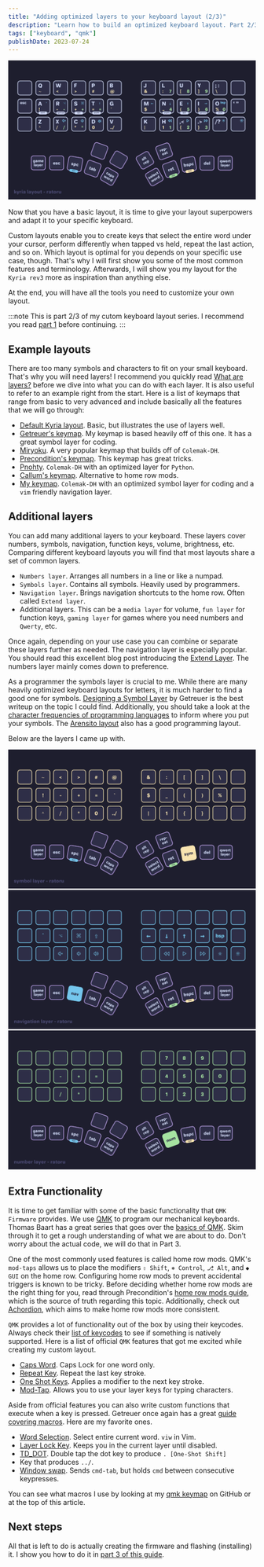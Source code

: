 ```yaml
---
title: "Adding optimized layers to your keyboard layout (2/3)"
description: "Learn how to build an optimized keyboard layout. Part 2/3 covering how to customize your layout and add new layers."
tags: ["keyboard", "qmk"]
publishDate: 2023-07-24
---
```


![kyria-layout](../../assets/blog/layout/kyria-layout.webp)

Now that you have a basic layout, it is time to give your layout superpowers and adapt it to your specific keyboard.

Custom layouts enable you to create keys that select the entire word under your cursor, perform differently when tapped vs held, repeat the last action, and so on. Which layout is optimal for you depends on your specific use case, though. That's why I will first show you some of the most common features and terminology. Afterwards, I will show you my layout for the `Kyria rev3` more as inspiration than anything else.

At the end, you will have all the tools you need to customize your own layout.

:::note
This is part 2/3 of my cutom keyboard layout series. I recommend you read [part 1](https://ratoru.com/blog/layout-base) before continuing.
:::

## Example layouts

There are too many symbols and characters to fit on your small keyboard. That's why you will need layers! I recommend you quickly read [What are layers?](https://blog.splitkb.com/how-to-work-with-small-keyboards/) before we dive into what you can do with each layer. It is also useful to refer to an example right from the start. Here is a list of keymaps that range from basic to very advanced and include basically all the features that we will go through:

- [Default Kyria layout](https://github.com/qmk/qmk_firmware/blob/master/keyboards/splitkb/kyria/keymaps/default/readme.md). Basic, but illustrates the use of layers well.
- [Getreuer's keymap](https://github.com/getreuer/qmk-keymap). My keymap is based heavily off of this one. It has a great symbol layer for coding.
- [Miryoku](https://github.com/manna-harbour/miryoku/). A very popular keymap that builds off of `Colemak-DH`.
- [Precondition's keymap](https://github.com/precondition/dactyl-manuform-keymap). This keymap has great tricks.
- [Pnohty](https://github.com/rayduck/pnohty/tree/master). `Colemak-DH` with an optimized layer for `Python`.
- [Callum's keymap](https://github.com/callum-oakley/qmk_firmware/tree/master/users/callum). Alternative to home row mods.
- [My keymap](https://github.com/ratoru/qmk_userspace). `Colemak-DH` with an optimized symbol layer for coding and a `vim` friendly navigation layer.

## Additional layers

You can add many additional layers to your keyboard. These layers cover numbers, symbols, navigation, function keys, volume, brightness, etc. Comparing different keyboard layouts you will find that most layouts share a set of common layers.

- `Numbers layer`. Arranges all numbers in a line or like a numpad.
- `Symbols layer`. Contains all symbols. Heavily used by programmers.
- `Navigation layer`. Brings navigation shortcuts to the home row. Often called `Extend layer`.
- Additional layers. This can be a `media layer` for volume, `fun layer` for function keys, `gaming layer` for games where you need numbers and `Qwerty`, etc.

Once again, depending on your use case you can combine or separate these layers further as needed. The navigation layer is especially popular. You should read this excellent blog post introducing the [Extend Layer](https://dreymar.colemak.org/layers-extend.html). The numbers layer mainly comes down to preference.

As a programmer the symbols layer is crucial to me. While there are many heavily optimized keyboard layouts for letters, it is much harder to find a good one for symbols. [Designing a Symbol Layer](https://getreuer.info/posts/keyboards/symbol-layer/index.html) by Getreuer is the best writeup on the topic I could find. Additionally, you should take a look at the [character frequencies of programming languages](http://xahlee.info/comp/computer_language_char_distribution.html) to inform where you put your symbols. The [Arensito layout](http://www.pvv.org/~hakonhal/main.cgi/keyboard) also has a good programming layout.

Below are the layers I came up with.

![symbol-layer](../../assets/blog/layout/symbol-layer.webp)
![navigation-layer](../../assets/blog/layout/navigation-layer.webp)
![number-layer](../../assets/blog/layout/number-layer.webp)

## Extra Functionality

It is time to get familiar with some of the basic functionality that `QMK Firmware` provides. We use [QMK](https://qmk.fm/) to program our mechanical keyboards. Thomas Baart has a great series that goes over the [basics of QMK](https://thomasbaart.nl/category/mechanical-keyboards/firmware/qmk/qmk-basics/). Skim through it to get a rough understanding of what we are about to do. Don't worry about the actual code, we will do that in Part 3.

One of the most commonly used features is called home row mods. QMK's `mod-taps` allows us to place the modifiers `⇧ Shift`, `⎈ Control`, `⎇ Alt`, and `◆ GUI` on the home row. Configuring home row mods to prevent accidental triggers is known to be tricky. Before deciding whether home row mods are the right thing for you, read through Precondition's [home row mods guide](https://precondition.github.io/home-row-mods), which is the source of truth regarding this topic. Additionally, check out [Achordion](https://getreuer.info/posts/keyboards/achordion/index.html), which aims to make home row mods more consistent.

`QMK` provides a lot of functionality out of the box by using their keycodes. Always check their [list of keycodes](https://docs.qmk.fm/#/keycodes) to see if something is natively supported. Here is a list of official `QMK` features that got me excited while creating my custom layout.

- [Caps Word](https://docs.qmk.fm/#/feature_caps_word). Caps Lock for one word only.
- [Repeat Key](https://docs.qmk.fm/#/feature_repeat_key). Repeat the last key stroke.
- [One Shot Keys](https://docs.qmk.fm/#/one_shot_keys). Applies a modifier to the next key stroke.
- [Mod-Tap](https://docs.qmk.fm/#/mod_tap). Allows you to use your layer keys for typing characters.

Aside from official features you can also write custom functions that execute when a key is pressed. Getreuer once again has a great [guide covering macros](https://getreuer.info/posts/keyboards/macros/index.html). Here are my favorite ones.

- [Word Selection](https://getreuer.info/posts/keyboards/select-word/index.html). Select entire current word. `viw` in Vim.
- [Layer Lock Key](https://getreuer.info/posts/keyboards/layer-lock/index.html). Keeps you in the current layer until disabled.
- [TD_DOT](https://github.com/precondition/dactyl-manuform-keymap#keymap-tricks). Double tap the dot key to produce `. [One-Shot Shift]`
- Key that produces `../`.
- [Window swap](https://github.com/callum-oakley/qmk_firmware/tree/master/users/callum#swapper). Sends `cmd-tab`, but holds `cmd` between consecutive keypresses.

You can see what macros I use by looking at my [qmk keymap](https://github.com/ratoru/qmk_keymap) on GitHub or at the top of this article.

## Next steps

All that is left to do is actually creating the firmware and flashing (installing) it. I show you how to do it in [part 3 of this guide](https://ratoru.com/blog/layout-flashing).
